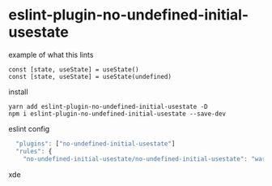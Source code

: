 # eslint-plugin-no-undefined-initial-usestate

example of what this lints
```
const [state, useState] = useState()
const [state, useState] = useState(undefined)
```




install
```
yarn add eslint-plugin-no-undefined-initial-usestate -D
npm i eslint-plugin-no-undefined-initial-usestate --save-dev
```
 

eslint config 
```javascript
  "plugins": ["no-undefined-initial-usestate"]
  "rules": {
    "no-undefined-initial-usestate/no-undefined-initial-usestate": "warn",
```
xde
